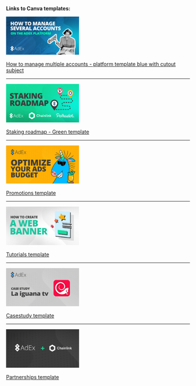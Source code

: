 **Links to Canva templates:**

<a href="https://www.canva.com/design/DAEH9e2OaII/share/preview?token=XkznY3NGXDPH4W6eaOPTvw&role=EDITOR&utm_content=DAEH9e2OaII&utm_campaign=designshare&utm_medium=link&utm_source=sharebutton"><img src="/artwork/featured%20image%20templates/How%20to%20manage%20several%20accounts2.png" width="200"></a>

[How to manage multiple accounts - platform template blue with cutout subject](https://www.canva.com/design/DAEH9e2OaII/share/preview?token=XkznY3NGXDPH4W6eaOPTvw&role=EDITOR&utm_content=DAEH9e2OaII&utm_campaign=designshare&utm_medium=link&utm_source=sharebutton)

---

<img src="/artwork/featured%20image%20templates/Staking%20roadmap-green2.png" width="200">

[Staking roadmap - Green template](https://www.canva.com/design/DAEH80wxe84/-XtsdBRTwul6N_mra74ixw/view?utm_content=DAEH80wxe84&utm_campaign=designshare&utm_medium=link&utm_source=homepage_design_menu)

---

<img src="/artwork/featured%20image%20templates/Promotions-template.png" width="200">

[Promotions template](#)

---

<img src="/artwork/featured%20image%20templates/Tutorials-template.png" width="200">

[Tutorials template](#)

---

<img src="/artwork/featured%20image%20templates/case-study.png" width="200">

[Casestudy template](#)

---

<img src="/artwork/featured%20image%20templates/Partnerships.png" width="200">

[Partnerships template](#)

